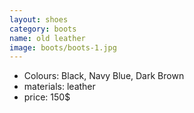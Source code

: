 ```yaml
---
layout: shoes
category: boots
name: old leather
image: boots/boots-1.jpg
---
```


  * Colours: Black, Navy Blue, Dark Brown
  * materials: leather
  * price: 150$




